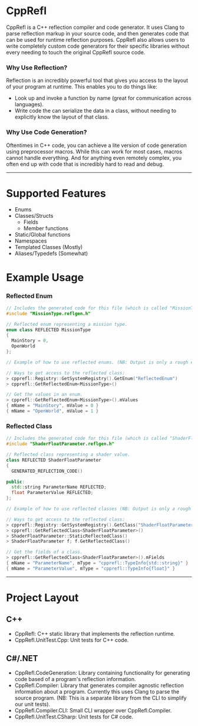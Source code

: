 # CppRefl
CppRefl is a C++ reflection compiler and code generator. It uses Clang to parse reflection markup in your source code, and then generates code that can be used for runtime reflection purposes. CppRefl also allows users to write completely custom code generators for their specific libraries without every needing to touch the original CppRefl source code.

### Why Use Reflection?
Reflection is an incredibly powerful tool that gives you access to the layout of your program at runtime. This enables you to do things like:
- Look up and invoke a function by name (great for communication across languages).
- Write code the can serialize the data in a class, without needing to explicitly know the layout of that class.

### Why Use Code Generation?
Oftentimes in C++ code, you can achieve a lite version of code generation using preprocessor macros. While this can work for most cases, macros cannot handle everything. And for anything even remotely complex, you often end up with code that is incredibly hard to read and debug.

---

# Supported Features
- Enums
- Classes/Structs
  - Fields
  - Member functions
- Static/Global functions
- Namespaces
- Templated Classes (Mostly)
- Aliases/Typedefs (Somewhat)

# Example Usage
### Reflected Enum
```cpp
// Includes the generated code for this file (which is called "MissionType.h"). 
#include "MissionType.reflgen.h"

// Reflected enum representing a mission type.
enum class REFLECTED MissionType
{
  MainStory = 0,
  OpenWorld
};

// Example of how to use reflected enums. (NB: Output is only a rough example of what you'd see)

// Ways to get access to the reflected class:
> cpprefl::Registry::GetSystemRegistry().GetEnum("ReflectedEnum")
> cpprefl::GetReflectedEnum<MissionType>()

// Get the values in an enum.
> cpprefl::GetReflectedEnum<MissionType>().mValues
{ mName = "MainStory", mValue = 0 }
{ mName = "OpenWorld", mValue = 1 }
```

### Reflected Class
```cpp
// Includes the generated code for this file (which is called "ShaderFloatParameter.h"). 
#include "ShaderFloatParameter.reflgen.h"

// Reflected class representing a shader value.
class REFLECTED ShaderFloatParameter
{
  GENERATED_REFLECTION_CODE()

public:
  std::string ParameterName REFLECTED;
  float ParameterValue REFLECTED;
};

// Example of how to use reflected classes (NB: Output is only a rough example of what you'd see).

// Ways to get access to the reflected class:
> cpprefl::Registry::GetSystemRegistry().GetClass("ShaderFloatParameter")
> cpprefl::GetReflectedClass<ShaderFloatParameter>()
> ShaderFloatParameter::StaticReflectedClass()
> ShaderFloatParameter f; f.GetReflectedClass()

// Get the fields of a class.
> cpprefl::GetReflectedClass<ShaderFloatParameter>().mFields
{ mName = "ParameterName", mType = "cpprefl::TypeInfo{std::string}" }
{ mName = "ParameterValue", mType = "cpprefl::TypeInfo{float}" }
```

---

# Project Layout
## C++
- CppRefl: C++ static library that implements the reflection runtime.
- CppRefl.UnitTest.Cpp: Unit tests for C++ code.

## C#/.NET
- CppRefl.CodeGeneration: Library containing functionality for generating code based of a program's reflection information.
- CppRefl.Compiler: Library that generates compiler agnostic reflection information about a program. Currently this uses Clang to parse the source program. (NB: This is a separate library from the CLI to simplify our unit tests).
- CppRefl.Compiler.CLI: Small CLI wrapper over CppRefl.Compiler.
- CppRefl.UnitTest.CSharp: Unit tests for C# code.
